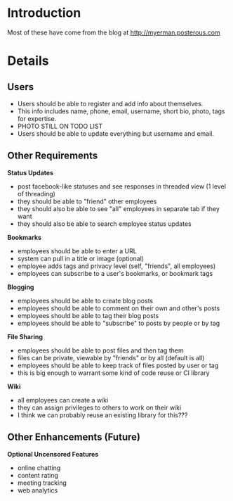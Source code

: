 # Introduction #

Most of these have come from the blog at http://myerman.posterous.com

# Details #

## Users ##
  * Users should be able to register and add info about themselves.
  * This info includes name, phone, email, username, short bio, photo, tags for expertise.
  * PHOTO STILL ON TODO LIST
  * Users should be able to update everything but username and email.

## Other Requirements ##

**Status Updates**
  * post facebook-like statuses and see responses in threaded view (1 level of threading)
  * they should be able to "friend" other employees
  * they should also be able to see "all" employees in separate tab if they want
  * they should also be able to search employee status updates

**Bookmarks**
  * employees should be able to enter a URL
  * system can pull in a title or image (optional)
  * employee adds tags and privacy level (self, "friends", all employees)
  * employees can subscribe to a user's bookmarks, or bookmark tags

**Blogging**
  * employees should be able to create blog posts
  * employees should be able to comment on their own and other's posts
  * employees should be able to tag their blog posts
  * employees should be able to "subscribe" to posts by people or by tag

**File Sharing**
  * employees should be able to post files and then tag them
  * files can be private, viewable by "friends" or by all (default is all)
  * employees should be able to keep track of files posted by user or tag
  * this is big enough to warrant some kind of code reuse or CI library

**Wiki**
  * all employees can create a wiki
  * they can assign privileges to others to work on their wiki
  * I think we can probably reuse an existing library for this???

## Other Enhancements (Future) ##

**Optional Uncensored Features**
  * online chatting
  * content rating
  * meeting tracking
  * web analytics